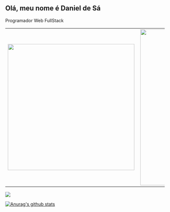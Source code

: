 ## Olá, meu nome é Daniel de Sá
Programador Web FullStack

<center>
  <table>
  <tr>
  <td><img width="400px" align="left" src="https://github-readme-stats.vercel.app/api/top-langs/?username=danitw&hide=html&layout=compact&theme=buefy" /></td>
  <td><img width="495px" align="left" src="https://github-readme-stats.vercel.app/api?username=danitw&theme=buefy"/></td>
  </tr>   
  </table>
</center> 

![](https://komarev.com/ghpvc/?username=danitw&color=blue&style=flat)

[![Anurag's github stats](https://github-readme-stats.vercel.app/api?username=danitw)](https://github.com/anuraghazra/github-readme-stats)

<!--
**danitw/danitw** is a ✨ _special_ ✨ repository because its `README.md` (this file) appears on your GitHub profile.

